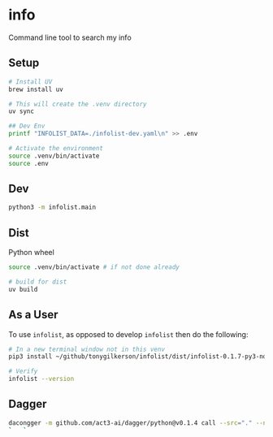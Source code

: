 # info

Command line tool to search my info

## Setup

```sh
# Install UV
brew install uv

# This will create the .venv directory
uv sync

## Dev Env
printf "INFOLIST_DATA=./infolist-dev.yaml\n" >> .env

# Activate the environment
source .venv/bin/activate
source .env
```

## Dev

```sh
python3 -m infolist.main
```

## Dist

Python wheel

```sh
source .venv/bin/activate # if not done already

# build for dist
uv build
```

## As a User

To use `infolist`, as opposed to develop `infolist` then do the following:

```sh
# In a new terminal window not in this venv
pip3 install ~/github/tonygilkerson/infolist/dist/infolist-0.1.7-py3-none-any.whl --user --break-system-packages

# Verify
infolist --version

```

## Dagger

```sh
dacongger -m github.com/act3-ai/dagger/python@v0.1.4 call --src="." --netrc=env:NETRC mypy
`   `